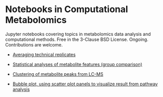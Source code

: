 # Notebooks in Computational Metabolomics
Jupyter notebooks covering topics in metabolomics data analysis and computational methods. Free in the 3-Clause BSD License. Ongoing. Contributions are welcome.

- [Averaging technical replicates](notebooks/Averaging_technical_replicates.ipynb) 

- [Statistical analyses of metabolite features (group comparison)](notebooks/Statistics_group_comparison.ipynb) 

- [Clustering of metabolite peaks from LC-MS](HCL_clustering_considering_retention_time.ipynb) 

- [Bubble plot, using scatter plot panels to visualize result from pathway analysis](notebooks/Bubble_plot_pathways.ipynb) 
